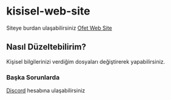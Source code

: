 # kisisel-web-site

Siteye burdan ulaşabilirsiniz [Ofet Web Site](https://ofet.netlify.app/)

## Nasıl Düzeltebilirim?

Kişisel bilgilerinizi verdiğim dosyaları değiştirerek yapabilirsiniz.

### Başka Sorunlarda
[Discord](https://discord.com/users/656870780470165505) hesabına ulaşabilirsiniz

